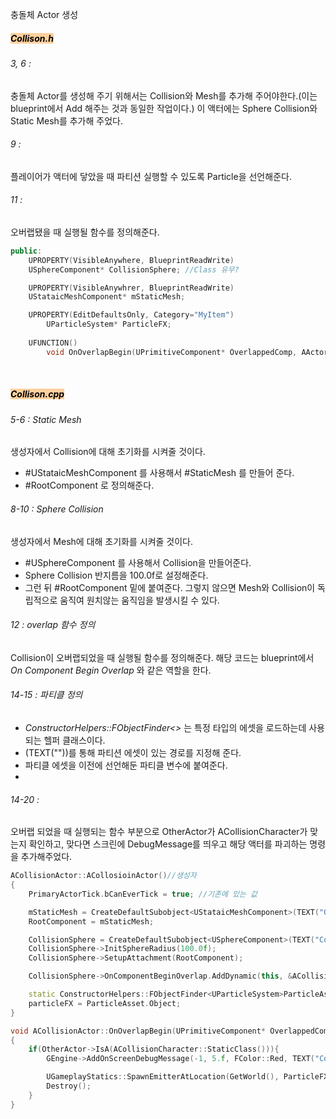 
충돌체 Actor 생성

##### <mark style="background: #FFB86CA6;">Collison.h </mark>
###### 3, 6 :
충돌체 Actor를 생성해 주기 위해서는 Collision와 Mesh를 추가해 주어야한다.(이는 blueprint에서 Add 해주는 것과 동일한 작업이다.)
이 액터에는 Sphere Collision와 Static Mesh를 추가해 주었다.

###### 9 : 
플레이어가 액터에 닿았을 때 파티션 실행할 수 있도록 Particle을 선언해준다.

###### 11 : 
오버랩됐을 때 실행될 함수를 정의해준다.

```c++ hl:3,6,9,11 title:'Collison.h'
public: 
	UPROPERTY(VisibleAnywhere, BlueprintReadWrite)
	USphereComponent* CollisionSphere; //Class 유무?

	UPROPERTY(VisibleAnywhrer, BlueprintReadWrite)
	UStataicMeshComponent* mStaticMesh;

	UPROPERTY(EditDefaultsOnly, Category="MyItem")
		UParticleSystem* ParticleFX;
		
	UFUNCTION()
		void OnOverlapBegin(UPrimitiveComponent* OverlappedComp, AActor* OtherActor, UPrimitiveComponent* OtherComp, int32 OtherBodyIndex, bool bFromSweep, const FHitResult& SweepResult);
```

<br>

##### <mark style="background: #FFB86CA6;">Collison.cpp</mark> 
###### 5-6 : Static Mesh
생성자에서 Collision에 대해 초기화를 시켜줄 것이다.
- #UStataicMeshComponent 를 사용해서 #StaticMesh 를 만들어 준다.
- #RootComponent 로 정의해준다.

###### 8-10 : Sphere Collision
생성자에서 Mesh에 대해 초기화를 시켜줄 것이다.
-  #USphereComponent 를 사용해서 Collision을 만들어준다.
- Sphere Collision 반지름을 100.0f로 설정해준다.
- 그런 뒤 #RootComponent 밑에 붙여준다. 그렇지 않으면 Mesh와 Collision이 독립적으로 움직여 원치않는 움직임을 발생시킬 수 있다.

###### 12 : overlap 함수 정의
Collision이 오버랩되었을 때 실행될 함수를 정의해준다.
해당 코드는 blueprint에서 _On Component Begin Overlap_ 와 같은 역할을 한다. 

###### 14-15 : 파티클 정의
- _ConstructorHelpers::FObjectFinder<>_ 는 특정 타입의 에셋을 로드하는데 사용되는 헬퍼 클래스이다.
- (TEXT(""))를 통해 파티션 에셋이 있는 경로를 지정해 준다.
- 파티클 에셋을 이전에 선언해둔 파티클 변수에 붙여준다.
- 
###### 14-20 : 
오버랩 되었을 때 실행되는 함수 부분으로 OtherActor가 ACollisionCharacter가 맞는지 확인하고, 맞다면 스크린에 DebugMessage를 띄우고 해당 액터를 파괴하는 명령을 추가해주었다.

```c++ title:'Collison.cpp'
ACollisionActor::ACollosioinActor()//생성자 
{
	PrimaryActorTick.bCanEverTick = true; //기존에 있는 값

	mStaticMesh = CreateDefaultSubobject<UStataicMeshComponent>(TEXT("Obj"));
	RootComponent = mStaticMesh;

	CollisionSphere = CreateDefaultSubobject<USphereComponent>(TEXT("CollisionSphere"));
	CollisionSphere->InitSphereRadius(100.0f);
	CollisionSphere->SetupAttachment(RootComponent);

	CollisionSphere->OnComponentBeginOverlap.AddDynamic(this, &ACollisionActor::OnOverlapBegin);

	static ConstructorHelpers::FObjectFinder<UParticleSystem>ParticleAsset(TEXT(""));
	particleFX = ParticleAsset.Object;
}

void ACollisionActor::OnOverlapBegin(UPrimitiveComponent* OverlappedComp, AActor* OtherActor, UPrimitiveComponent* OtherComp, int32 OtherBodyIndex, bool bFromSweep, const FHitResult& SweepResult)
{
	if(OtherActor->IsA(ACollisionCharacter::StaticClass())){
		GEngine->AddOnScreenDebugMessage(-1, 5.f, FColor::Red, TEXT("Collision Touch!!"))

		UGameplayStatics::SpawnEmitterAtLocation(GetWorld(), ParticleFX, GetActorLocation());
		Destroy();
	}
}
```
